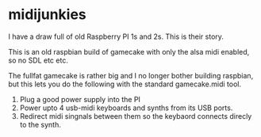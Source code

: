# midijunkies
I have a draw full of old Raspberry PI 1s and 2s. This is their story.

This is an old raspbian build of gamecake with only the alsa midi enabled, so no SDL etc etc.

The fullfat gamecake is rather big and I no longer bother building raspbian, but this lets you do the following with the standard gamecake.midi tool. 

1. Plug a good power supply into the PI
2. Power upto 4 usb-midi keyboards and synths from its USB ports.
3. Redirect midi singnals between them so the keybaord connects direcly to the synth.

